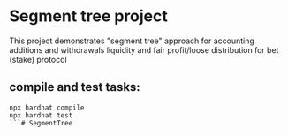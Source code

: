 # Segment tree project

This project demonstrates "segment tree" approach for accounting additions and withdrawals liquidity and fair profit/loose distribution for bet (stake) protocol

## compile and test tasks:

```shell
npx hardhat compile
npx hardhat test
```# SegmentTree
